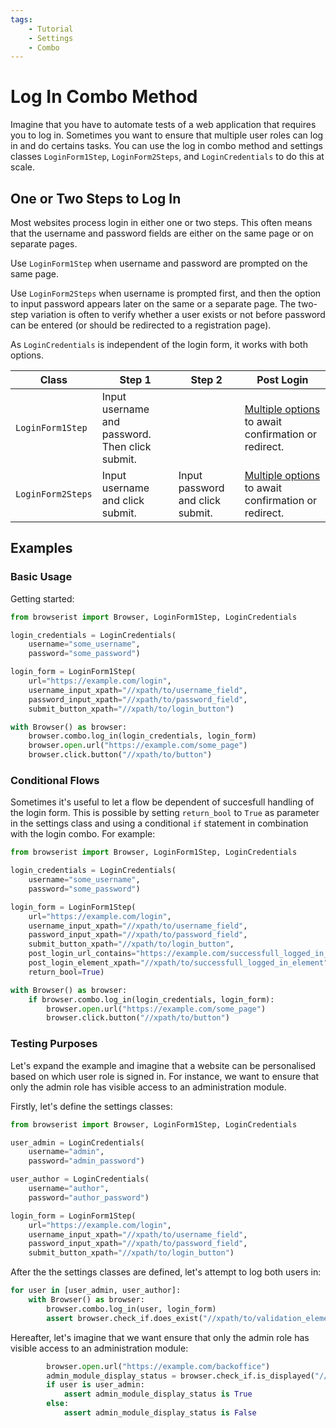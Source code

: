 ```yaml
---
tags:
    - Tutorial
    - Settings
    - Combo
---
```


# Log In Combo Method
Imagine that you have to automate tests of a web application that requires you to log in. Sometimes you want to ensure that multiple user roles can log in and do certains tasks. You can use the log in combo method and settings classes `LoginForm1Step`, `LoginForm2Steps`, and `LoginCredentials` to do this at scale.

## One or Two Steps to Log In
Most websites process login in either one or two steps. This often means that the username and password fields are either on the same page or on separate pages.

Use `LoginForm1Step` when username and password are prompted on the same page.

Use `LoginForm2Steps` when username is prompted first, and then the option to input password appears later on the same or a separate page. The two-step variation is often to verify whether a user exists or not before password can be entered (or should be redirected to a registration page).

As `LoginCredentials` is independent of the login form, it works with both options.

| Class | Step 1 | Step 2 | Post Login |
| ----- | ------ | ------ | ---------- |
| `LoginForm1Step` | Input username and password. Then click submit. | | [Multiple options](../../reference/browser/combo/log-in.md#loginform1step) to await confirmation or redirect. |
| `LoginForm2Steps` | Input username and click submit. | Input password and click submit. | [Multiple options](../../reference/browser/combo/log-in.md#loginform2steps) to await confirmation or redirect. |

## Examples
### Basic Usage
Getting started:

```python linenums="1"
from browserist import Browser, LoginForm1Step, LoginCredentials

login_credentials = LoginCredentials(
    username="some_username",
    password="some_password")

login_form = LoginForm1Step(
    url="https://example.com/login",
    username_input_xpath="//xpath/to/username_field",
    password_input_xpath="//xpath/to/password_field",
    submit_button_xpath="//xpath/to/login_button")

with Browser() as browser:
    browser.combo.log_in(login_credentials, login_form)
    browser.open.url("https://example.com/some_page")
    browser.click.button("//xpath/to/button")
```

### Conditional Flows
Sometimes it's useful to let a flow be dependent of succesfull handling of the login form. This is possible by setting `return_bool` to `True` as parameter in the settings class and using a conditional `if` statement in combination with the login combo. For example:

```python linenums="1"
from browserist import Browser, LoginForm1Step, LoginCredentials

login_credentials = LoginCredentials(
    username="some_username",
    password="some_password")

login_form = LoginForm1Step(
    url="https://example.com/login",
    username_input_xpath="//xpath/to/username_field",
    password_input_xpath="//xpath/to/password_field",
    submit_button_xpath="//xpath/to/login_button",
    post_login_url_contains="https://example.com/successfull_logged_in_page",
    post_login_element_xpath="//xpath/to/successfull_logged_in_element",
    return_bool=True)

with Browser() as browser:
    if browser.combo.log_in(login_credentials, login_form):
        browser.open.url("https://example.com/some_page")
        browser.click.button("//xpath/to/button")
```

### Testing Purposes
Let's expand the example and imagine that a website can be personalised based on which user role is signed in. For instance, we want to ensure that only the admin role has visible access to an administration module.

Firstly, let's define the settings classes:

```python linenums="1"
from browserist import Browser, LoginForm1Step, LoginCredentials

user_admin = LoginCredentials(
    username="admin",
    password="admin_password")

user_author = LoginCredentials(
    username="author",
    password="author_password")

login_form = LoginForm1Step(
    url="https://example.com/login",
    username_input_xpath="//xpath/to/username_field",
    password_input_xpath="//xpath/to/password_field",
    submit_button_xpath="//xpath/to/login_button")
```

After the the settings classes are defined, let's attempt to log both users in:

```python title="" linenums="17"
for user in [user_admin, user_author]:
    with Browser() as browser:
        browser.combo.log_in(user, login_form)
        assert browser.check_if.does_exist("//xpath/to/validation_element") is True
```

Hereafter, let's imagine that we want ensure that only the admin role has visible access to an administration module:

```python title="" linenums="22"
        browser.open.url("https://example.com/backoffice")
        admin_module_display_status = browser.check_if.is_displayed("//xpath/to/admin_module")
        if user is user_admin:
            assert admin_module_display_status is True
        else:
            assert admin_module_display_status is False
```
